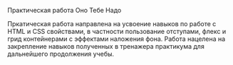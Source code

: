Практическая работа Оно Тебе Надо

Пркатическая работа направлена на усвоение навыков по работе с HTML и CSS свойствами, в частности пользование отступами, флекс и грид контейнерами с эффектами наложения фона. Работа нацелена на закрепление навыков полученных в тренажера практикума для дальнейшего продолжения учебы.